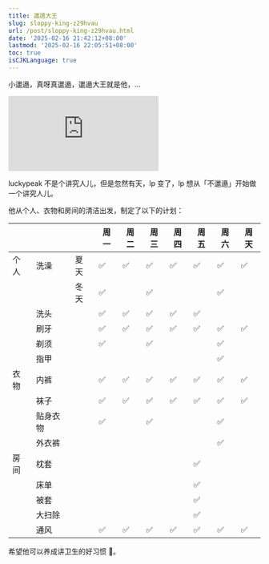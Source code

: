 ```yaml
---
title: 邋遢大王
slug: sloppy-king-z29hvau
url: /post/sloppy-king-z29hvau.html
date: '2025-02-16 21:42:12+08:00'
lastmod: '2025-02-16 22:05:51+08:00'
toc: true
isCJKLanguage: true
---
```




小邋遢，真呀真邋遢，邋遢大王就是他，...

<iframe src="https://player.bilibili.com/player.html?isOutside=true&amp;aid=35764595&amp;bvid=BV1Vt411U7j1&amp;cid=62750044&amp;p=1" data-src="//player.bilibili.com/player.html?isOutside=true&amp;aid=35764595&amp;bvid=BV1Vt411U7j1&amp;cid=62750044&amp;p=1" scrolling="no" border="0" frameborder="no" framespacing="0" allowfullscreen="true"></iframe>

luckypeak 不是个讲究人儿，但是忽然有天，lp 变了，lp 想从「不邋遢」开始做一个讲究人儿。

他从个人、衣物和房间的清洁出发，制定了以下的计划：

||||周一|周二|周三|周四|周五|周六|周天|
| -----------------------------------| -----------------------------------| ------| ------| ------| ------| ------| ------| ------| ------|
|个人<br />|洗澡<br />|夏天|✅|✅|✅|✅|✅|✅|✅|
|||冬天|✅||✅|||✅||
||洗头||✅|✅|✅|✅|✅|||
||刷牙||✅|✅|✅|✅|✅|✅|✅|
||剃须||✅||✅|||✅||
||指甲|||||||✅||
|衣物<br />|内裤||✅|✅|✅|✅|✅|✅|✅|
||袜子||✅|✅|✅|✅|✅|✅|✅|
||贴身衣物||✅||✅|||✅||
||外衣裤|||||||✅||
|房间<br />|枕套||||||✅|||
||床单||||||✅|||
||被套||||||✅|||
||大扫除||||||✅|||
||通风||✅|✅|✅|✅|✅|✅|✅|

希望他可以养成讲卫生的好习惯 💪。
